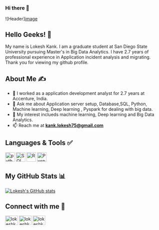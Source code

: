 ### Hi there 👋

<!--
**lokesh75-kank/lokesh75-kank** is a ✨ _special_ ✨ repository because its `README.md` (this file) appears on your GitHub profile.

Here are some ideas to get you started:

- 🔭 I’m currently working on ...
- 🌱 I’m currently learning ...
- 👯 I’m looking to collaborate on ...
- 🤔 I’m looking for help with ...
- 💬 Ask me about ...
- 📫 How to reach me: ...
- 😄 Pronouns: ...
- ⚡ Fun fact: ...
-->
![Header][image](https://user-images.githubusercontent.com/85188079/189241586-4b7ac1d1-2a37-46db-bee9-d20b9ec4158f.png)

## Hello Geeks! &#128075;

My name is Lokesh Kank. I am a graduate student at San Diego State University pursuing Master's in Big Data Analytics. I have 2.7 years of professional experience in Application incident analysis and migrating. Thank you for viewing my github profile.

## About Me &#9997;
-  🔭 I worked as a application development analyst for 2.7 years at Accenture, India.
- 💬 Ask me about Application server setup, Database,SQL, Python, Machine learning, Deep learning , Pyspark for dealing with big data.
- 💬 My interest inclueds machine learning, Deep learning and Big Data Analytics.
-  📫 Reach me at **kank.lokesh75@gmail.com**


## Languages & Tools &#9989;
<p align='left'>
  <img src = '![image](https://user-images.githubusercontent.com/85188079/189241639-a0a397f5-f5ff-422f-9461-6e3a06acbe6b.png)' alt="python" width="auto" height="30"/>
    <img src='![image](https://user-images.githubusercontent.com/85188079/189241731-65272e6a-2a8a-4092-8a81-c8e1c0c066e1.png)' height='30' width='auto' alt="SQL">
   <img src='![image](https://user-images.githubusercontent.com/85188079/189241775-f968cf3f-d515-4528-abc0-29c72791b697.png)' height='30' width='auto' alt="R">
     <img src='![image](https://user-images.githubusercontent.com/85188079/189241866-4ae5a813-2241-402e-b705-2dcdd5cf5470.png)' height='30' width='auto' alt="Pyspark">
</p>

## My GitHub Stats &#128202;
 [![Lokesh's GitHub stats](https://github-readme-stats.vercel.app/api?username=lokesh75-kank&show_icons=true&theme=tokyonight)](https://github.com/lokesh75-kank/github-readme-stats)
##  Connect with me &#129309;
<p align="left">
<a href="https://www.linkedin.com/in/lokesh-kank-158534191/" target="blank"><img align="center" src="https://raw.githubusercontent.com/rahuldkjain/github-profile-readme-generator/master/src/images/icons/Social/linked-in-alt.svg" alt="lokeshkank" height="30" width="40" /></a>
<a href="https://instagram.com/lokesh_kank" target="blank"><img align="center" src="https://raw.githubusercontent.com/rahuldkjain/github-profile-readme-generator/master/src/images/icons/Social/instagram.svg" alt="lokeshkank" height="30" width="40" /></a>
<a href="https://github.com/lokesh75-kank" target="blank"><img align="center" src="https://cdn.jsdelivr.net/npm/simple-icons@3.0.1/icons/github.svg" alt="lokeshkank" height="30" width="40" /></a>

